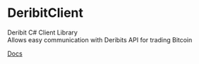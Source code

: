 # DeribitClient
Deribit C# Client Library <br/>
Allows easy communication with Deribits API for trading Bitcoin

[Docs](https://codingjinxx.github.io/DeribitClient/)
